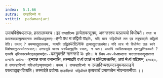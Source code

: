 ```yaml
---
index:  5.1.66
sutra:  दण्डादिभ्यो यः
vritti:  padamanjari
---
```


उपायविशेषःउदण्डः, हस्तालम्बश्च। इह `दण्डादिभ्यः` इत्येतावत्सूत्रम्, अनन्तरश्च यत्प्रत्ययो विधीयते`। तथा च वध्यशब्दवल्युत्पादनाय क्यब्विधावुक्तम्--`हनो वध च तद्वितो वा` इति, यदि चात्र यद्विधीयते तत एव तदुपपद्यते तद्धितो वेति। कथम् ? क्यप्याद्युदातत्वम्, यत्यपि तद्धिते `यतोऽनावः` इत्याद्युदात्तत्वमेव। यदि त्वत्र यो विधीयेत ततः स्वरे विशेषादनुपपन्नमेतत्स्यात्। उत्तरसूत्रे चास्य यस्यैवानुवृत्तिः स्यात्, न यतः। अथापि स्वरितत्वाद्यत एवानुवृत्तिरुच्यते ? एवमपि वृत्तिकारस्यैतद्वक्तुमापद्येत--`यदनुवर्त्तते नानन्तरो यः` इति। ये त्विभ-वध-मेधशब्दाना यदन्तानामाद्युदात्तानां छन्दसि प्रयोगाः--`इभ्यान्न राजा वनान्यत्ति, तस्मादपि वध्यं प्रपन्नं न प्रतिप्रयच्छन्ति, अपां मेध्यं यज्ञियम्` इत्याद्याः, ते दण्कडादिभ्यो यविधानेऽप्युपपद्यन्ते। कथम् ? दण्कडादिभ्यो यः` दण्डादिभ्यश्छन्दस्युभयप्रसङ्गे परत्वाद्यद्भविप्यति। तस्मादेते प्रयोगाः `दण्डादिभ्यो यद्विधीयते` इत्यत्रार्थे प्रमाणत्वेन नोपन्यसनीयाः ।।

